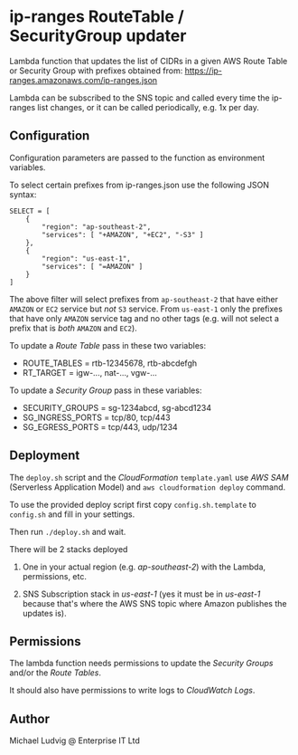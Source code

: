 ip-ranges RouteTable / SecurityGroup updater
============================================

Lambda function that updates the list of CIDRs in a given AWS Route Table
or Security Group with prefixes obtained from:
https://ip-ranges.amazonaws.com/ip-ranges.json

Lambda can be subscribed to the SNS topic and called every time the ip-ranges
list changes, or it can be called periodically, e.g. 1x per day.

Configuration
-------------

Configuration parameters are passed to the function as environment variables.

To select certain prefixes from ip-ranges.json use the following
JSON syntax:

```
SELECT = [
	{
		"region": "ap-southeast-2",
		"services": [ "+AMAZON", "+EC2", "-S3" ]
    },
	{
		"region": "us-east-1",
		"services": [ "=AMAZON" ]
	}
]
```

The above filter will select prefixes from `ap-southeast-2` that
have either `AMAZON` or `EC2` service but _not_ `S3` service.
From `us-east-1` only the prefixes that have only `AMAZON` service
tag and no other tags (e.g. will not select a prefix that is _both_
`AMAZON` and `EC2`).

To update a _Route Table_ pass in these two variables:

* ROUTE_TABLES = rtb-12345678, rtb-abcdefgh
* RT_TARGET = igw-..., nat-..., vgw-...

To update a _Security Group_ pass in these variables:

* SECURITY_GROUPS = sg-1234abcd, sg-abcd1234
* SG_INGRESS_PORTS = tcp/80, tcp/443
* SG_EGRESS_PORTS = tcp/443, udp/1234

Deployment
----------

The `deploy.sh` script and the _CloudFormation_ `template.yaml` use
_AWS SAM_ (Serverless Application Model) and `aws cloudformation deploy` command.

To use the provided deploy script first copy `config.sh.template`
to `config.sh` and fill in your settings.

Then run `./deploy.sh` and wait.

There will be 2 stacks deployed

1. One in your actual region (e.g. _ap-southeast-2_) with the Lambda, permissions, etc.

2. SNS Subscription stack in _us-east-1_ (yes it must be in _us-east-1_ because that's where the AWS SNS topic where Amazon publishes the updates is).

Permissions
-----------

The lambda function needs permissions to update the _Security Groups_ and/or
the _Route Tables_.

It should also have permissions to write logs to _CloudWatch Logs_.

Author
------

Michael Ludvig @ Enterprise IT Ltd
